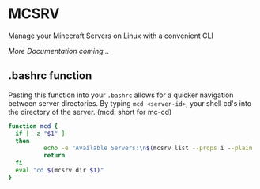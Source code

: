 
# MCSRV

Manage your Minecraft Servers on Linux with a convenient CLI

*More Documentation coming...*

## .bashrc function

Pasting this function into your `.bashrc` allows for a quicker navigation
between server directories. By typing `mcd <server-id>`, your shell cd's into
the directory of the server. (mcd: short for mc-cd)
```bash
function mcd {
  if [ -z "$1" ]
  then
          echo -e "Available Servers:\n$(mcsrv list --props i --plain | sed 's/^/  /')"
          return
  fi
  eval "cd $(mcsrv dir $1)"
}
```
